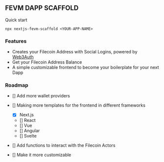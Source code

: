 ## FEVM DAPP SCAFFOLD

Quick start

```
npx nextjs-fevm-scaffold <YOUR-APP-NAME>
```

### Features

- Creates your Filecoin Address with Social Logins, powered by [Web3Auth](https://web3auth.io)
- Get your Filecoin Address Balance
- A simple customizable frontend to become your boilerplate for your next Dapp

### Roadmap

- [] Add more wallet providers
- [] Making more templates for the frontend in different frameworks

  - [x] Next.js
  - [] React
  - [] Vue
  - [] Angular
  - [] Svelte

- [] Add functions to interact with the Filecoin Actors
- [] Make it more customizable
